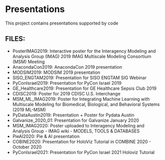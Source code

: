 Presentations 
=============

This project contains presentations supported by code


FILES:
------
* PosterIMAG2019: Interactive poster for the Interagency Modeling and Analysis Group (IMAG) 2019 IMAG Multiscale Modeling Consortium (MSM) Meeting
* AnacondaCon2019: AnacondaCon 2019 presentation
* MODSIM2019: MODSIM 2019 presentation
* SISO_ENGTAM2019: Presentation for SISO ENGTAM SIG Webinar
* PyConIsrael2019: Presentation for PyCon Israel 2019
* GE_Healthcare2019: Presentation for GE Healthcare Sepsis Club 2019
* CDISC2019: Poster for 2019 CDISC U.S. Interchange
* MSM_ML_IMAG2019: Poster for Integrating Machine Learning with Multiscale Modeling for Biomedical, Biological, and Behavioral Systems (2019 ML-MSM)
* PyDataAustin2019: Presentation + Poster for Pydata Austin
* Galvanize_2020_01: Presentation for Galvanize January 2020
* MSM_IMAG2020: Poster uploaded to Interagency Modeling and Analysis Group - IMAG wiki - MODELS, TOOLS & DATABASES
* PieAI2020: Pie & AI presentation
* COBINE2020: Presentation for HoloViz Tutorial in COMBINE 2020 - October 2020
* PyConIsrael2021: Presentation for PyCon Israel 2021 Holoviz Tutorial



